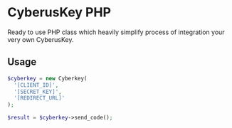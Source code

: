 # CyberusKey PHP

Ready to use PHP class which heavily simplify process of integration your very own CyberusKey.

## Usage

```php
$cyberkey = new Cyberkey(
  '[CLIENT_ID]',
  '[SECRET_KEY]',
  '[REDIRECT_URL]'
);

$result = $cyberkey->send_code();
```